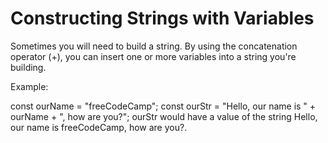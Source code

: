 # Constructing Strings with Variables

Sometimes you will need to build a string. By using the concatenation operator (+), you can insert one or more variables into a string you're building.

Example:

const ourName = "freeCodeCamp";
const ourStr = "Hello, our name is " + ourName + ", how are you?";
ourStr would have a value of the string Hello, our name is freeCodeCamp, how are you?.
